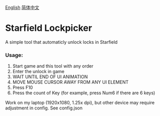 [English](https://github.com/luoluo39/StarfieldLockpicker/blob/main/README.md)   [简体中文](https://github.com/luoluo39/StarfieldLockpicker/blob/main/README-cn.md)

# Starfield Lockpicker

A simple tool that automaticly unlock locks in Starfield
### Usage:
1. Start game and this tool with any order
2. Enter the unlock in game
3. WAIT UNTIL END OF UI ANIMATION
4. MOVE MOUSE CURSOR AWAY FROM ANY UI ELEMENT
5. Press F10
6. Press the count of Key (for example, press Num6 if there are 6 keys)

Work on my laptop (1920x1080, 1.25x dpi), but other device may require adjustment in config.
See config.json
